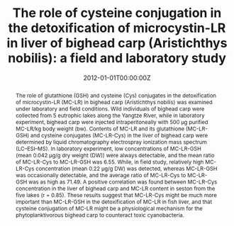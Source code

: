---
title: "The role of cysteine conjugation in the detoxification of microcystin-LR in liver of bighead carp (Aristichthys nobilis): a field and laboratory study"
authors:
- Dawen Zhang
- admin
- Ping Xie
- Xuwei Deng
- Jun Chen
- Ming Dai
date: "2012-01-01T00:00:00Z"

# Publication type.
# Legend: 0 = Uncategorized; 1 = Conference paper; 2 = Journal article;
# 3 = Preprint / Working Paper; 4 = Report; 5 = Book; 6 = Book section;
# 7 = Thesis; 8 = Patent
publication_types: ["2"]

# Publication name and optional abbreviated publication name.
publication: "**Ecotoxicology** 21: 244-252"
publication_short: ""

abstract: The role of glutathione (GSH) and cysteine (Cys) conjugates in the detoxification of microcystin-LR (MC-LR) in bighead carp (Aristichthys nobilis) was examined under laboratory and field conditions. Wild individuals of bighead carp were collected from 5 eutrophic lakes along the Yangtze River, while in laboratory experiment, bighead carp were injected intraperitoneally with 500 μg purified MC-LR/kg body weight (bw). Contents of MC-LR and its glutathione (MC-LR-GSH) and cysteine conjugates (MC-LR-Cys) in the liver of bighead carp were determined by liquid chromatography electrospray ionization mass spectrum (LC–ESI–MS). In laboratory experiment, low concentrations of MC-LR-GSH (mean 0.042 μg/g dry weight (DW)) were always detectable, and the mean ratio of MC-LR-Cys to MC-LR-GSH was 6.55. While, in field study, relatively high MC-LR-Cys concentration (mean 0.22 μg/g DW) was detected, whereas MC-LR-GSH was occasionally detectable, and the average ratio of MC-LR-Cys to MC-LR-GSH was as high as 71.49. A positive correlation was found between MC-LR-Cys concentration in the liver of bighead carp and MC-LR content in seston from the five lakes (r = 0.85). These results suggest that MC-LR-Cys might be much more important than MC-LR-GSH in the detoxification of MC-LR in fish liver, and that cysteine conjugation of MC-LR might be a physiological mechanism for the phytoplanktivorous bighead carp to counteract toxic cyanobacteria.

tags:
- Marine and Freshwater Biology
featured: false

# links:
# - name: ""
#   url: ""
url_pdf: 'https://github.com/qiang-yang-ecology/papers/blob/main/s10646-011-0783-1.pdf'
url_code: ''
url_dataset: ''
url_poster: ''
url_project: ''
url_slides: ''
url_source: ''
url_video: ''
---